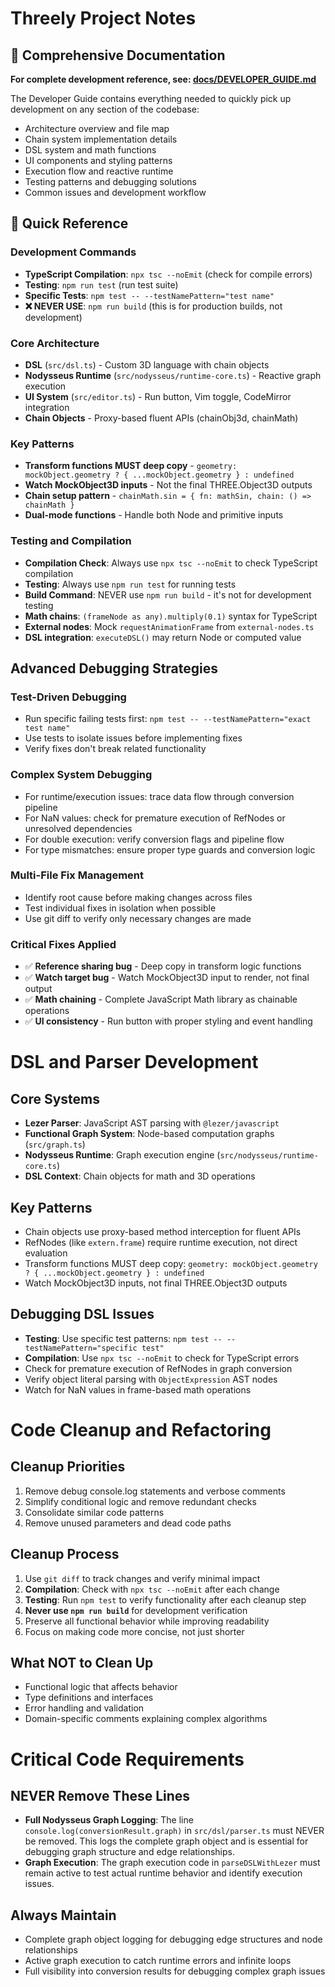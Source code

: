 # Threely Project Notes

## 📖 Comprehensive Documentation
**For complete development reference, see: [docs/DEVELOPER_GUIDE.md](docs/DEVELOPER_GUIDE.md)**

The Developer Guide contains everything needed to quickly pick up development on any section of the codebase:
- Architecture overview and file map
- Chain system implementation details  
- DSL system and math functions
- UI components and styling patterns
- Execution flow and reactive runtime
- Testing patterns and debugging solutions
- Common issues and development workflow

## 🚀 Quick Reference

### Development Commands
- **TypeScript Compilation**: `npx tsc --noEmit` (check for compile errors)
- **Testing**: `npm run test` (run test suite)
- **Specific Tests**: `npm test -- --testNamePattern="test name"`
- **❌ NEVER USE**: `npm run build` (this is for production builds, not development)

### Core Architecture
- **DSL** (`src/dsl.ts`) - Custom 3D language with chain objects
- **Nodysseus Runtime** (`src/nodysseus/runtime-core.ts`) - Reactive graph execution
- **UI System** (`src/editor.ts`) - Run button, Vim toggle, CodeMirror integration
- **Chain Objects** - Proxy-based fluent APIs (chainObj3d, chainMath)

### Key Patterns
- **Transform functions MUST deep copy** - `geometry: mockObject.geometry ? { ...mockObject.geometry } : undefined`
- **Watch MockObject3D inputs** - Not the final THREE.Object3D outputs
- **Chain setup pattern** - `chainMath.sin = { fn: mathSin, chain: () => chainMath }`
- **Dual-mode functions** - Handle both Node<T> and primitive inputs

### Testing and Compilation
- **Compilation Check**: Always use `npx tsc --noEmit` to check TypeScript compilation
- **Testing**: Always use `npm run test` for running tests
- **Build Command**: NEVER use `npm run build` - it's not for development testing
- **Math chains**: `(frameNode as any).multiply(0.1)` syntax for TypeScript
- **External nodes**: Mock `requestAnimationFrame` from `external-nodes.ts`
- **DSL integration**: `executeDSL()` may return Node or computed value

## Advanced Debugging Strategies

### Test-Driven Debugging
- Run specific failing tests first: `npm test -- --testNamePattern="exact test name"`
- Use tests to isolate issues before implementing fixes
- Verify fixes don't break related functionality

### Complex System Debugging
- For runtime/execution issues: trace data flow through conversion pipeline
- For NaN values: check for premature execution of RefNodes or unresolved dependencies
- For double execution: verify conversion flags and pipeline flow
- For type mismatches: ensure proper type guards and conversion logic

### Multi-File Fix Management
- Identify root cause before making changes across files
- Test individual fixes in isolation when possible
- Use git diff to verify only necessary changes are made

### Critical Fixes Applied
- ✅ **Reference sharing bug** - Deep copy in transform logic functions
- ✅ **Watch target bug** - Watch MockObject3D input to render, not final output
- ✅ **Math chaining** - Complete JavaScript Math library as chainable operations
- ✅ **UI consistency** - Run button with proper styling and event handling

# DSL and Parser Development

## Core Systems
- **Lezer Parser**: JavaScript AST parsing with `@lezer/javascript`
- **Functional Graph System**: Node-based computation graphs (`src/graph.ts`)
- **Nodysseus Runtime**: Graph execution engine (`src/nodysseus/runtime-core.ts`)
- **DSL Context**: Chain objects for math and 3D operations

## Key Patterns
- Chain objects use proxy-based method interception for fluent APIs
- RefNodes (like `extern.frame`) require runtime execution, not direct evaluation
- Transform functions MUST deep copy: `geometry: mockObject.geometry ? { ...mockObject.geometry } : undefined`
- Watch MockObject3D inputs, not final THREE.Object3D outputs

## Debugging DSL Issues
- **Testing**: Use specific test patterns: `npm test -- --testNamePattern="specific test"`
- **Compilation**: Use `npx tsc --noEmit` to check for TypeScript errors
- Check for premature execution of RefNodes in graph conversion
- Verify object literal parsing with `ObjectExpression` AST nodes
- Watch for NaN values in frame-based math operations

# Code Cleanup and Refactoring

## Cleanup Priorities
1. Remove debug console.log statements and verbose comments
2. Simplify conditional logic and remove redundant checks
3. Consolidate similar code patterns
4. Remove unused parameters and dead code paths

## Cleanup Process
1. Use `git diff` to track changes and verify minimal impact
2. **Compilation**: Check with `npx tsc --noEmit` after each change
3. **Testing**: Run `npm test` to verify functionality after each cleanup step
4. **Never use `npm run build`** for development verification
5. Preserve all functional behavior while improving readability
6. Focus on making code more concise, not just shorter

## What NOT to Clean Up
- Functional logic that affects behavior
- Type definitions and interfaces
- Error handling and validation
- Domain-specific comments explaining complex algorithms

# Critical Code Requirements

## NEVER Remove These Lines
- **Full Nodysseus Graph Logging**: The line `console.log(conversionResult.graph)` in `src/dsl/parser.ts` must NEVER be removed. This logs the complete graph object and is essential for debugging graph structure and edge relationships.
- **Graph Execution**: The graph execution code in `parseDSLWithLezer` must remain active to test actual runtime behavior and identify execution issues.

## Always Maintain
- Complete graph object logging for debugging edge structures and node relationships
- Active graph execution to catch runtime errors and infinite loops
- Full visibility into conversion results for debugging complex graph issues